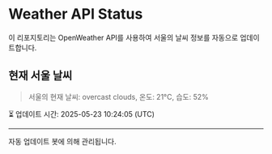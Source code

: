 
# Weather API Status

이 리포지토리는 OpenWeather API를 사용하여 서울의 날씨 정보를 자동으로 업데이트합니다.

## 현재 서울 날씨
> 서울의 현재 날씨: overcast clouds, 온도: 21°C, 습도: 52%

⏳ 업데이트 시간: 2025-05-23 10:24:05 (UTC)

---
자동 업데이트 봇에 의해 관리됩니다.
